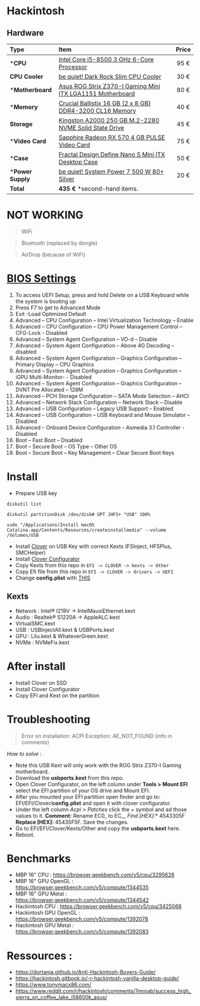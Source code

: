 # Hackintosh
## Hardware
Type|Item|Price
:----|:----|:----:
***CPU** | [Intel Core i5-8500 3 GHz 6-Core Processor](https://fr.pcpartpicker.com/product/kFKcCJ/intel-core-i5-8500-3ghz-6-core-processor-bx80684i58500) | 95 €
**CPU Cooler** | [be quiet! Dark Rock Slim CPU Cooler](https://fr.pcpartpicker.com/product/krxbt6/be-quiet-dark-rock-slim-cpu-cooler-bk024) | 30 €
***Motherboard** | [Asus ROG Strix Z370-I Gaming Mini ITX LGA1151 Motherboard](https://fr.pcpartpicker.com/product/VRjWGX/asus-rog-strix-z370-i-gaming-mini-itx-lga1151-motherboard-strix-z370-i-gaming) | 80 €
***Memory** | [Crucial Ballistix 16 GB (2 x 8 GB) DDR4-3200 CL16 Memory](https://fr.pcpartpicker.com/product/BxTzK8/crucial-ballistix-16-gb-2-x-8-gb-ddr4-3200-memory-bl2k8g32c16u4b) | 40 €
**Storage** | [Kingston A2000 250 GB M.2-2280 NVME Solid State Drive](https://fr.pcpartpicker.com/product/3vWBD3/kingston-a2000-250-gb-m2-2280-nvme-solid-state-drive-sa2000m8250g) | 45 €
***Video Card** | [Sapphire Radeon RX 570 4 GB PULSE Video Card](https://fr.pcpartpicker.com/product/bxM323/sapphire-radeon-rx-570-4gb-pulse-video-card-11266-04-20g) | 75 €
***Case** | [Fractal Design Define Nano S Mini ITX Desktop Case](https://fr.pcpartpicker.com/product/7d98TW/fractal-design-case-fdcadefnanosbk) | 50 €
***Power Supply** | [be quiet! System Power 7 500 W 80+ Silver](https://www.ldlc.com/fiche/PB00139841.html) | 20 €
 | **Total** | **435 €** *second-hand items.

# NOT WORKING

> WiFi

> Bluetooth (replaced by dongle)

> AirDrop (because of WiFi)

# [BIOS Settings](https://www.tonymacx86.com/threads/coffee-lake-itx-build-rog-stix-z370-i-gaming-i3-8100-hd-630-mojave-10-14-6.273731/)

1. To access UEFI Setup, press and hold Delete on a USB Keyboard while the system is booting up
2. Press F7 to get to Advanced Mode
3. Exit -Load Optimized Default
4. Advanced – CPU Configuration – Intel Virtualization Technology – Enable
5. Advanced – CPU Configuration – CPU Power Management Control – CFG-Lock - Disabled
6. Advanced – System Agent Configuration – VD-d – Disable
7. Advanced – System Agent Configuration – Above 4G Decoding – disabled
8. Advanced – System Agent Configuration – Graphics Configuration – Primary Display – CPU Graphics
9. Advanced – System Agent Configuration – Graphics Configuration – iGPU Multi-Monitor- - Disabled
10. Advanced – System Agent Configuration – Graphics Configuration – DVNT Pre Allocated – 128M
11. Advanced – PCH Storage Configuration – SATA Mode Selection – AHCI
12. Advanced – Network Stack Configuration – Network Stack – Disable
13. Advanced – USB Configuration – Legacy USB Support – Enabled
14. Advanced – USB Configuration – USB Keyboard and Mouse Simulator – Disabled
15. Advanced – Onboard Device Configuration – Asmedia 3.1 Controller - Disabled
16. Boot – Fast Boot – Disabled
17. Boot – Secure Boot – OS Type – Other OS
18. Boot – Secure Boot – Key Management – Clear Secure Boot Keys

# Install

* Prepare USB key

`diskutil list`   

`diskutil partitionDisk /dev/disk# GPT JHFS+ "USB" 100%`    

`sudo "/Applications/Install macOS Catalina.app/Contents/Resources/createinstallmedia" --volume /Volumes/USB`    

* Install [Clover](https://github.com/Dids/clover-builder/releases) on USB Key with correct Kexts (FSInject, HFSPlus, SMCHelper)
* Install [Clover Configurator](https://mackie100projects.altervista.org/download-clover-configurator/)
* Copy Kexts from this repo in `EFI -> CLOVER -> kexts -> Other`
* Copy Efi file from this repo in `EFI -> CLOVER -> drivers -> UEFI`
* Change **config.plist** with [THIS](https://hackintosh.gitbook.io/-r-hackintosh-vanilla-desktop-guide/config.plist-per-hardware/coffee-lake)

## Kexts
- Network : Intel® I219V -> IntelMausiEthernet.kext
- Audio : Realtek® S1220A -> AppleALC.kext
- VirtualSMC.kext
- USB : USBInjectAll.kext & USBPorts.kext
- GPU : Lilu.kext & WhateverGreen.kext
- NVMe : NVMeFix.kext

# After install
- Install Clover on SSD
- Install Clover Configurator
- Copy EFI and Kext on the partition

# Troubleshooting

> Error on installation: ACPI Exception: AE_NOT_FOUND (info in comments)

*How to solve* : 
* Note this USB Kext will only work with the ROG Strix Z370-I Gaming motherboard.
* Download the **usbports.kext** from this repo.
* Open Clover Configurator, on the left column under **Tools > Mount EFI** select the EFI partition of your OS drive and Mount EFI.
* After you mounted your EFI partition open finder and go to: EFI/EFI/Clover/**config.plist** and open it with clover configurator.
* Under the left column *Acpi > Patches* click the + symbol and ad those values to it. **Comment:** Rename EC0_ to EC__ **Find* [HEX]:** 4543305F **Replace [HEX]:** 45435F5F. Save the changes.
* Go to EFI/EFI/Clover/Kexts/Other and copy the **usbports.kext** here.
* Reboot.

# Benchmarks
* MBP 16" CPU : https://browser.geekbench.com/v5/cpu/3295626
* MBP 16" GPU OpenGL : https://browser.geekbench.com/v5/compute/1344535
* MBP 16" GPU Metal : https://browser.geekbench.com/v5/compute/1344542
* Hackintosh CPU : https://browser.geekbench.com/v5/cpu/3425068
* Hackintosh GPU OpenGL : https://browser.geekbench.com/v5/compute/1392078
* Hackintosh GPU Metal : https://browser.geekbench.com/v5/compute/1392083

# Ressources :
* https://dortania.github.io/Anti-Hackintosh-Buyers-Guide/
* https://hackintosh.gitbook.io/-r-hackintosh-vanilla-desktop-guide/
* https://www.tonymacx86.com/
* https://www.reddit.com/r/hackintosh/comments/7mroab/success_high_sierra_on_coffee_lake_i58600k_asus/

